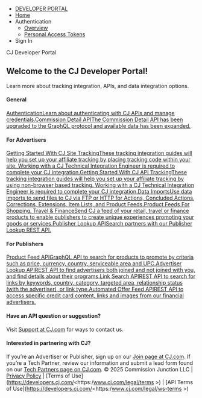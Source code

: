   * [DEVELOPER PORTAL](https://developers.cj.com/</>)
  * [Home](https://developers.cj.com/</>)
  * Authentication
    * [Overview](https://developers.cj.com/</authentication/overview>)
    * [Personal Access Tokens](https://developers.cj.com/</account/personal-access-tokens>)
  * Sign In


CJ Developer Portal
## Welcome to the CJ Developer Portal!
Learn more about tracking integration, APIs, and data integration options.
#### General
[AuthenticationLearn about authenticating with CJ APIs and manage credentials.](https://developers.cj.com/<authentication/overview>)[Commission Detail APIThe Commission Detail API has been upgraded to the GraphQL protocol and available data has been expanded.](https://developers.cj.com/<graphql/reference/Commission%20Detail>)
#### For Advertisers
[Getting Started With CJ Site TrackingThese tracking integration guides will help you set up your affiliate tracking by placing tracking code within your site. Working with a CJ Technical Integration Engineer is required to complete your CJ integration.](https://developers.cj.com/</docs/advertiser-site-tracking/overview>)[Getting Started With CJ API TrackingThese tracking integration guides will help you set up your affiliate tracking by using non-browser based tracking. Working with a CJ Technical Integration Engineer is required to complete your CJ integration.](https://developers.cj.com/</docs/advertiser-api-tracking/api-overview>)[Data ImportsUse data imports to send files to CJ via FTP or HTTP for Actions, Concluded Actions, Corrections, Extensions, Item Lists, and Product Feeds.](https://developers.cj.com/<docs/data-imports/overview>)[Product Feeds For Shopping, Travel & FinanceSend CJ a feed of your retail, travel or finance products to enable publishers to create unique experiences promoting your goods or services.](https://developers.cj.com/<docs/data-imports/product-feeds>)[Publisher Lookup APISearch partners with our Publisher Lookup REST API.](https://developers.cj.com/<docs/rest-apis/publisher-lookup>)
#### For Publishers
[Product Feed APIGraphQL API to search for products to promote by criteria such as price, currency, country, serviceable area and UPC.](https://developers.cj.com/<graphql/reference/Product%20Feed>)[Advertiser Lookup APIREST API to find advertisers both joined and not joined with you, and find details about their programs.](https://developers.cj.com/<docs/rest-apis/advertiser-lookup>)[Link Search APIREST API to search for links by keywords, country, category, targeted area, relationship status (with the advertiser), or link type.](https://developers.cj.com/<docs/rest-apis/link-search>)[Automated Offer Feed APIREST API to access specific credit card content, links and images from our financial advertisers.](https://developers.cj.com/<docs/rest-apis/automated-offer-feed>)
#### Have an API question or suggestion?
Visit [Support at CJ.com](https://developers.cj.com/<https:/www.cj.com/support>) for ways to contact us.
#### Interested in partnering with CJ?
If you’re an Advertiser or Publisher, sign up on our [Join page at CJ.com](https://developers.cj.com/<https:/www.cj.com/join>).
If you’re a Tech Partner, review our information and submit a lead form found on our [Tech Partners page on CJ.com](https://developers.cj.com/<https:/www.cj.com/advertiser/tech-partners>).
© 2025 Commission Junction LLC | [Privacy Policy](https://developers.cj.com/<https:/www.cj.com/legal/privacy>) | [Terms of Use](https://developers.cj.com/<https:/www.cj.com/legal/terms >) | [API Terms of Use](https://developers.cj.com/<https:/www.cj.com/legal/ws-terms >)
